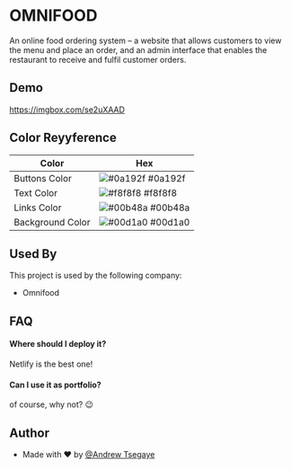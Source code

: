 
# OMNIFOOD

An online food ordering system – a website that allows customers to view the menu and place an order,
and an admin interface that enables the restaurant to receive and fulfil customer orders.
## Demo

https://imgbox.com/se2uXAAD

## Color Reyyference

| Color             | Hex                                                                |
| ----------------- | ------------------------------------------------------------------ |
| Buttons Color | ![#0a192f](https://via.placeholder.com/10/0a192f?text=+) #0a192f |
| Text Color | ![#f8f8f8](https://via.placeholder.com/10/f8f8f8?text=+) #f8f8f8 |
| Links Color | ![#00b48a](https://via.placeholder.com/10/00b48a?text=+) #00b48a |
| Background Color | ![#00d1a0](https://via.placeholder.com/10/00b48a?text=+) #00d1a0 |


## Used By

This project is used by the following company:

- Omnifood

## FAQ

#### Where should I deploy it?

Netlify is the best one!

#### Can I use it as portfolio?

of course, why not? 😉


## Author

-  Made with ❤ by [@Andrew Tsegaye](https://www.github.com/Andrew-Tsegaye)

